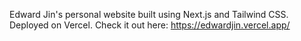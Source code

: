 Edward Jin's personal website built using Next.js and Tailwind CSS. Deployed on Vercel. Check it out here: https://edwardjin.vercel.app/
